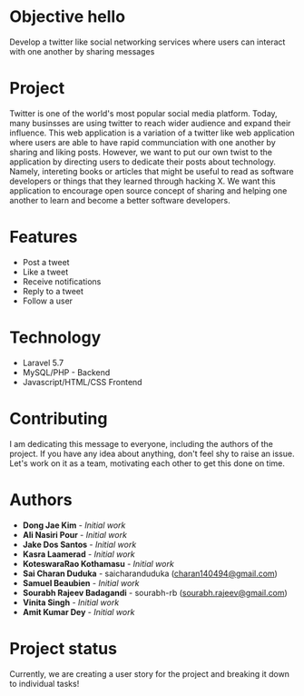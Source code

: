# Objective hello

Develop a twitter like social networking services where users can interact with one another by sharing messages 

# Project

Twitter is one of the world's most popular social media platform. Today, many businsses are using twitter to reach wider audience and expand their influence. This web application is a variation of a twitter like web application where users are able to have rapid communciation with one another by sharing and liking posts. However, we want to put our own twist to the application by directing users to dedicate their posts about technology. Namely, intereting books or articles that might be useful to read as software developers or  things that they learned through hacking X. We want this application to  encourage open source concept  of  sharing  and helping one another to learn and become a better software developers.

# Features

*  Post a tweet
*  Like a tweet
*  Receive notifications
*  Reply to a tweet
*  Follow a user

# Technology

* Laravel 5.7
* MySQL/PHP - Backend
* Javascript/HTML/CSS  Frontend


# Contributing

I am dedicating this message to everyone, including the authors of the project. If you have any idea about anything, don't feel shy to  raise an issue. Let's work on it as a team, motivating each other to get this done on time. 

# Authors

* **Dong Jae Kim** - *Initial work*
* **Ali Nasiri Pour** - *Initial work*
* **Jake Dos Santos** - *Initial work*
* **Kasra Laamerad** - *Initial work*
* **KoteswaraRao Kothamasu** - *Initial work*
* **Sai Charan Duduka** - saicharanduduka (charan140494@gmail.com)
* **Samuel Beaubien** - *Initial work*
* **Sourabh Rajeev Badagandi** - sourabh-rb (sourabh.rajeev@gmail.com)
* **Vinita Singh** - *Initial work*
* **Amit Kumar Dey** - *Initial work*

# Project status

Currently, we are creating a user story for the project and breaking  it down to individual tasks!



